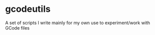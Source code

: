 gcodeutils
==========

A set of scripts I write mainly for my own use to experiment/work with GCode files
